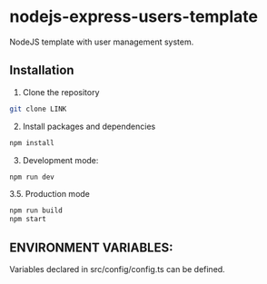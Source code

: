 # nodejs-express-users-template

NodeJS template with user management system.

## Installation

1. Clone the repository

```bash
git clone LINK
```

2. Install packages and dependencies

```bash
npm install
```

3. Development mode:

```bash
npm run dev
```

3.5. Production mode

```bash
npm run build
npm start
```


## ENVIRONMENT VARIABLES:

Variables declared in src/config/config.ts can be defined.
